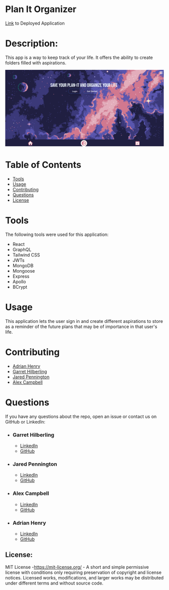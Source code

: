 # Plan It Organizer

[Link](https://plan-it-organizer.herokuapp.com/) to Deployed Application

# Description:

This app is a way to keep track of your life.  It offers the ability to create folders filled with aspirations. 

![screenshot](./Plan%20It.png)

 # Table of Contents
* [Tools](#tools)
* [Usage](#usage)
* [Contributing](#contributing)
* [Questions](#questions)
* [License](#license)




# Tools
The following tools were used for this application:

- React
- GraphQL
- Tailwind CSS
- JWTs
- MongoDB
- Mongoose
- Express
- Apollo
- BCrypt


# Usage

This application lets the user sign in and create different aspirations to store as a reminder of the future plans that may be of importance in that user's life.

# Contributing

- [Adrian Henry](https://github.com/AdrianHenry15)
- [Garret Hilberling](https://github.com/garretthilberling)
- [Jared Pennington](https://github.com/jaredpennington)
- [Alex Campbell](https://github.com/Acampbell8610)

# Questions

If you have any questions about the repo, open an issue or contact us on GitHub or LinkedIn:
- ### Garret Hilberling
  - [LinkedIn](https://www.linkedin.com/in/garretthilberling/) 
  - [GitHub](https://github.com/garretthilberling)
- ### Jared Pennington
  - [LinkedIn](https://www.linkedin.com/in/jpennington000/) 
  - [GitHub](https://github.com/jaredpennington)
- ### Alex Campbell
  - [LinkedIn](https://www.linkedin.com/in/alex-campbell-b9027010b/) 
  - [GitHub](https://github.com/Acampbell8610)
- ### Adrian Henry
  - [LinkedIn](https://www.linkedin.com/in/adrian-henry-199595207/)
  - [GitHub](https://github.com/AdrianHenry15)

## License:

MIT License -https://mit-license.org/ - A short and simple permissive license with conditions only requiring preservation of copyright and license notices. Licensed works, modifications, and larger works may be distributed under different terms and without source code.

